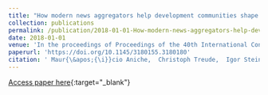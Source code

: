 ```yaml
---
title: "How modern news aggregators help development communities shape and share knowledge"
collection: publications
permalink: /publication/2018-01-01-How-modern-news-aggregators-help-development-communities-shape-and-share-knowledge
date: 2018-01-01
venue: 'In the proceedings of Proceedings of the 40th International Conference on Software Engineering, ICSE 2018, Gothenburg, Sweden, May 27 - June 03, 2018'
paperurl: 'https://doi.org/10.1145/3180155.3180180'
citation: ' Maur{\&apos;{\i}}cio Aniche,  Christoph Treude,  Igor Steinmacher,  Igor Wiese,  Gustavo Pinto,  Margaret{-}Anne Storey,  Marco Gerosa, &quot;How modern news aggregators help development communities shape and share knowledge.&quot; In the proceedings of Proceedings of the 40th International Conference on Software Engineering, ICSE 2018, Gothenburg, Sweden, May 27 - June 03, 2018, 2018.'
---
```

[Access paper here](https://doi.org/10.1145/3180155.3180180){:target="_blank"}
